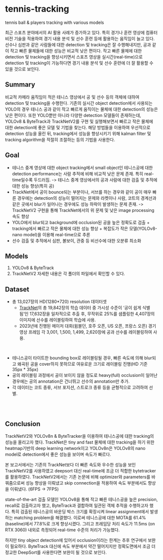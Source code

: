 # tennis-tracking
tennis ball &amp; players tracking with various models


최근 스포츠 분야에서의 AI 활용 사례가 증가하고 있다. 특히 경기나 훈련 영상에 컴퓨터 비전 기술을 적용하여 경기 내용 분석 및 선수 훈련 등에 활용하는 움직임이 늘고 있다. 선수나 심판과 같은 사람들에 대한 detection 및 tracking은 잘 수행해내지만, 공과 같이 작고 빠른 물체들에 대한 성능은 비교적 낮은 편이다. 작고 빠른 물체에 대한 detection 및 tracking을 향상시키면서 스포츠 영상을 실시간(real-time)으로 detection 및 tracking이 가능하다면 경기 내용 분석 및 선수 훈련에 더 잘 활용할 수 있을 것으로 보인다.

## Summary
비교적 카메라 움직임이 적은 테니스 영상에서 공 및 선수 등의 객체에 대하여 detection 및 tracking을 수행한다. 기존의 실시간 object detection에서 사용되는 YOLO의 경우 테니스 공과 같이 작고 빠르게 움직이는 물체에 대한 detection의 성능은 낮은 편이다. 또한 YOLO뿐만 아니라 다양한 detection 모델들이 존재하는데, YOLOv8 & ByteTrack과 TrackNetV2를 구현 및 실행해보면서 빠르고 작은 물체에 대한 detection에 좋은 모델 및 기법을 찾는다. 해당 방법들을 이용하여 우선적으로 detection 성능을 올린 뒤, tracking에서 성능을 향상시키기 위해 kalman filter 및 tracking algorithm을 적절히 조절하는 등의 기법을 사용한다. 

## Goal
- 테니스 중계 영상에 대한 object tracking에서 small object인 테니스공에 대한 detection performance는 사람 추적에 비해 비교적 낮은 문제 존재. 특히 real-time일수록 두드러짐.
-> 테니스 중계 영상에서의 공과 사람에 대한 검출 및 추적에 대한 성능 향상(특히 공)
- TrackNet에서 공이 bounce되는 부분이나, 서브를 하는 경우와 같이 공이 매우 빠른 경우에는 detection의 성능이 떨어지는 문제와 라켓이나 사람, 코트의 경계선과 같은 곳에서 blur가 일어나는 경우에도 성능 하락이 발생하는 문제 존재.
-> TrackNetV2 구현을 통해 TrackNet에서의 위 문제 및 낮은 image processing 속도 향상 
- YOLO에서 blur되고 background에 occlusion된 공을 높은 정확도로 검출 + tracking에서 빠르고 작은 물체에 대한 성능 향상 + 복잡도가 작은 모델(YOLOv8-nano model)을 이용해 real-time으로 추론
- 선수 검출 및 추적에서 심판, 볼보이, 관중 등 비선수에 대한 오분류 최소화


## Models
1. YOLOv8 & ByteTrack
2. TrackNetV2
자세한 내용은 각 폴더의 파일에서 확인할 수 있다.

## Dataset
- 총 13,027장의 HD(1280*720) resolution 데이터셋
  - [TrackNet](https://nol.cs.nctu.edu.tw:234/open-source/TrackNet)의 총 19,842장의 학습 데이터 중 가시성 수준이 ‘공이 쉽게 식별됨’인 17,632장을 일차적으로 추출 후, 무작위로 25%를 샘플링한 4,407장의 이미지에 선수를 레이블링하여 학습에 사용.
  - 2023년에 진행된 메이저 대회(윔블던, 호주 오픈, US 오픈, 프랑스 오픈) 경기 영상 프레임 각 3,001, 1,500, 1,499, 2,620장에 공과 선수를 레이블링하여 사용.
<br>

- 테니스공이 타이트한 bounding box로 레이블링될 경우, 빠른 속도에 의해 blur되고 왜곡된 공을 cover하지 못하므로 여유로운 크기로 레이블링 진행(HD 기준 35px * 35px)
- 공의 레이블링 과정에서 공이 보이지 않을 정도로 heavy(full) occlusion이 일어난 경우에는 공의 annotation은 건너뛰고 선수의 annotation만 추가.
- 각 데이터는 코트 종류, 서브 포지션, 스트로크 종류 등을 균형적으로 고려하여 선별.


<br>  
<br>  

## Conclusion
TrackNetV2와 YOLOv8n & ByteTracker을 이용하여 테니스공에 대한 tracking의 성능을 올리고자 했다. TrackNet은 tiny and fast 물체에 대한 tracking을 하기 위한 heatmap기반의 deep learning network이고 YOLOv8n은 YOLOv8의 nano model로 detection에서 좋은 성능을 보이며 속도가 빠르다.

본 보고서에서는 기존의 TrackNet보다 더 빠른 속도와 우수한 성능을 보인 TrackNetV2를 사용하였고 deepsort 대신 real-time에 조금 더 적합한 bytetracker를 활용하였다. TrackNetV2에서는 기존 논문에 비해 optimizer와 parameters를 바꿔줌으로써 성능 향상을 이뤄냈고 skip connection을 적용하여 속도 부분에서도 향상을 이뤄냈다. (6FPS -> 7FPS) 

state-of-the-art 검출 모델인 YOLOv8을 통해 작고 빠른 테니스공을 높은 precision, recall로 검출하고자 했고, ByteTrack과 결합하여 일관된 객체 추적을 수행하고자 했다. 특히 검출된 테니스공의 바운딩 박스 크기를 확장시켜 linear assignment에서 발생하는 matching problem을 해결했다. 이로써 테니스공에 대한 MOTA를 61.4%(baseline)에서 77.8%로 크게 향상시켰다. 그리고 프레임당 처리 속도가 11.5ms (on RTX 3060) 내외로 측정되어 real-time 수준의 처리가 가능했다.

하지만 tiny object detection에  있어서 occlusion이라는 한계는 추후 연구에서 보완이 필요하다.
ByteTrack 대신에 속도 부분에서 약간 떨어지지만 정확도면에서 조금 더 정교한 DeepSort를 사용한다면 보완이 될 것으로 보인다. 


<br>  
<br>  

